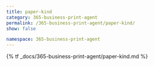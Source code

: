 ```yaml
---
title: paper-kind
category: 365-business-print-agent
permalink: /365-business-print-agent/paper-kind/
show: false

namespace: 365-business-print-agent
---
```


{% tf _docs/365-business-print-agent/paper-kind.md %}